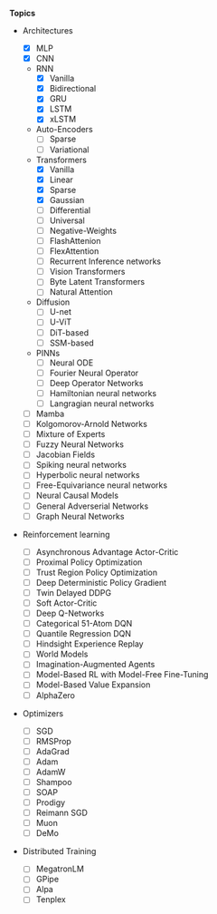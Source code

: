 **Topics**
- Architectures

    - [x] MLP
    - [x] CNN
    - RNN
         - [x] Vanilla
         - [x] Bidirectional
         - [x] GRU
         - [x] LSTM
         - [x] xLSTM
    - Auto-Encoders
         - [ ] Sparse
         - [ ] Variational 
    - Transformers
         - [x] Vanilla
         - [x] Linear
         - [x] Sparse 
         - [x] Gaussian
         - [ ] Differential
         - [ ] Universal
         - [ ] Negative-Weights
         - [ ] FlashAttenion
         - [ ] FlexAttention
         - [ ] Recurrent Inference networks
         - [ ] Vision Transformers
         - [ ] Byte Latent Transformers
         - [ ] Natural Attention
    - Diffusion
         - [ ] U-net
         - [ ] U-ViT
         - [ ] DiT-based
         - [ ] SSM-based
    - PINNs
        - [ ] Neural ODE
        - [ ] Fourier Neural Operator
        - [ ] Deep Operator Networks
        - [ ] Hamiltonian neural networks
        - [ ] Langragian neural networks
     - [ ] Mamba
     - [ ] Kolgomorov-Arnold Networks
     - [ ] Mixture of Experts
     - [ ] Fuzzy Neural Networks
     - [ ] Jacobian Fields
     - [ ] Spiking neural networks
     - [ ] Hyperbolic neural networks
     - [ ] Free-Equivariance neural networks
     - [ ] Neural Causal Models
     - [ ] General Adverserial Networks
     - [ ] Graph Neural Networks

- Reinforcement learning

     - [ ] Asynchronous Advantage Actor-Critic
     - [ ] Proximal Policy Optimization
     - [ ] Trust Region Policy Optimization
     - [ ] Deep Deterministic Policy Gradient
     - [ ] Twin Delayed DDPG
     - [ ] Soft Actor-Critic
     - [ ] Deep Q-Networks
     - [ ] Categorical 51-Atom DQN
     - [ ] Quantile Regression DQN
     - [ ] Hindsight Experience Replay
     - [ ] World Models
     - [ ] Imagination-Augmented Agents
     - [ ] Model-Based RL with Model-Free Fine-Tuning
     - [ ] Model-Based Value Expansion
     - [ ] AlphaZero

- Optimizers

    - [ ] SGD
    - [ ] RMSProp
    - [ ] AdaGrad
    - [ ] Adam
    - [ ] AdamW
    - [ ] Shampoo
    - [ ] SOAP
    - [ ] Prodigy
    - [ ] Reimann SGD
    - [ ] Muon
    - [ ] DeMo

- Distributed Training

    - [ ] MegatronLM
    - [ ] GPipe
    - [ ] Alpa
    - [ ] Tenplex
